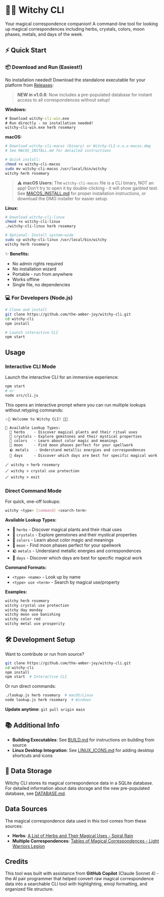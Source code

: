 # 🧙✨ Witchy CLI

Your magical correspondence companion! A command-line tool for looking up magical correspondences including herbs, crystals, colors, moon phases, metals, and days of the week.

## ⚡ Quick Start

### 📦 Download and Run (Easiest!)

No installation needed! Download the standalone executable for your platform from [Releases](https://github.com/the-amber-joy/witchy-cli/releases):

> **NEW in v1.0.6**: Now includes a pre-populated database for instant access to all correspondences without setup!

**Windows:**

```cmd
# Download witchy-cli-win.exe
# Run directly - no installation needed!
witchy-cli-win.exe herb rosemary
```

**macOS:**

```bash
# Download witchy-cli-macos (binary) or Witchy-CLI-x.x.x-macos.dmg
# See MACOS_INSTALL.md for detailed instructions

# Quick install:
chmod +x witchy-cli-macos
sudo mv witchy-cli-macos /usr/local/bin/witchy
witchy herb rosemary
```

> ⚠️ **macOS Users:** The `witchy-cli-macos` file is a CLI binary, NOT an app! Don't try to open it by double-clicking - it will show garbled text. See [MACOS_INSTALL.md](MACOS_INSTALL.md) for proper installation instructions, or download the DMG installer for easier setup.

**Linux:**

```bash
# Download witchy-cli-linux
chmod +x witchy-cli-linux
./witchy-cli-linux herb rosemary

# Optional: Install system-wide
sudo cp witchy-cli-linux /usr/local/bin/witchy
witchy herb rosemary
```

✨ **Benefits:**

- No admin rights required
- No installation wizard
- Portable - run from anywhere
- Works offline
- Single file, no dependencies

### 💻 For Developers (Node.js)

```bash
# Clone and install
git clone https://github.com/the-amber-joy/witchy-cli.git
cd witchy-cli
npm install

# Launch interactive CLI
npm start
```

## Usage

### Interactive CLI Mode

Launch the interactive CLI for an immersive experience:

```bash
npm start
# or
node src/cli.js
```

This opens an interactive prompt where you can run multiple lookups without retyping commands:

```
✨🧙 Welcome to Witchy CLI! 🔮✨

🌟 Available Lookup Types:
  🌿 herbs    - Discover magical plants and their ritual uses
  💎 crystals - Explore gemstones and their mystical properties
  🎨 colors   - Learn about color magic and meanings
  🌙 moon     - Find moon phases perfect for your spellwork
  🪨 metals   - Understand metallic energies and correspondences
  📅 days     - Discover which days are best for specific magical work

🪄 witchy > herb rosemary
🪄 witchy > crystal use protection
🪄 witchy > exit
```

### Direct Command Mode

For quick, one-off lookups:

```bash
witchy <type> [command] <search-term>
```

**Available Lookup Types:**

- 🌿 `herbs` - Discover magical plants and their ritual uses
- 💎 `crystals` - Explore gemstones and their mystical properties
- 🎨 `colors` - Learn about color magic and meanings
- 🌙 `moon` - Find moon phases perfect for your spellwork
- 🪨 `metals` - Understand metallic energies and correspondences
- 📅 `days` - Discover which days are best for specific magical work

**Command Formats:**

- `<type> <name>` - Look up by name
- `<type> use <term>` - Search by magical use/property

**Examples:**

```bash
witchy herb rosemary
witchy crystal use protection
witchy day monday
witchy moon use banishing
witchy color red
witchy metal use prosperity
```

## 🛠️ Development Setup

Want to contribute or run from source?

```bash
git clone https://github.com/the-amber-joy/witchy-cli.git
cd witchy-cli
npm install
npm start  # Interactive CLI
```

Or run direct commands:

```bash
./lookup.js herb rosemary  # macOS/Linux
node lookup.js herb rosemary  # Windows
```

**Update anytime**: `git pull origin main`

## 📚 Additional Info

- **Building Executables**: See [BUILD.md](BUILD.md) for instructions on building from source
- **Linux Desktop Integration**: See [LINUX_ICONS.md](LINUX_ICONS.md) for adding desktop shortcuts and icons

## 📂 Data Storage

Witchy CLI stores its magical correspondence data in a SQLite database. For detailed information about data storage and the new pre-populated database, see [DATABASE.md](DATABASE.md).

## Data Sources

The magical correspondence data used in this tool comes from these sources:

- **Herbs**: [A List of Herbs and Their Magical Uses - Spiral Rain](https://spiralrain.ca/blogs/blog-posts/a-list-of-herbs-and-their-magickal-uses)
- **Multiple Correspondences**: [Tables of Magical Correspondences - Light Warriors Legion](https://lightwarriorslegion.com/tables-of-magickal-correspondences/)

## Credits

This tool was built with assistance from **GitHub Copilot** (Claude Sonnet 4) - the AI pair programmer that helped convert raw magical correspondence data into a searchable CLI tool with highlighting, emoji formatting, and organized file structure.
